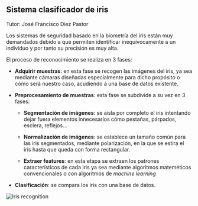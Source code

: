 Sistema clasificador de iris
-------------------------------
Tutor: José Francisco Diez Pastor

Los sistemas de seguridad basado en la biometría del iris están muy demandados debido a que permiten identificar inequívocamente a un individuo y por tanto su precisión es muy alta.

El proceso de reconocimiento se realiza en 3 fases:
- __Adquirir muestras__: en esta fase se recogen las imágenes del iris, ya sea mediante cámaras diseñadas especialmente para dicho propósito o cómo será nuestro caso, acudiendo a una base de datos existente.
- __Preprocesamiento de muestras__: esta fase se subdivide a su vez en 3 fases:

    - __Segmentación de imágenes__: se aisla por completo el iris intentando dejar fuera elementos innecesarios cómo pestañas, párpados, esclera, reflejos...
    - __Normalización de imágenes__: se establece un tamaño común para las iris segmentados, mediante polarización, en la que se estira el iris hasta que queda con forma rectangular.

    - __Extraer features__: en esta etapa se extraen los patrones característicos de cada iris ya sea mediante algoritmos mateméticos convencionales o con algoritmos de _machine learning_
- __Clasificación__: se compara los iris con una base de datos.

![Iris recognition](https://www.bayometric.com/wp-content/uploads/2016/06/an-iris-recognition-system.jpg)

